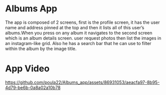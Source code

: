 # Albums App
The app is composed of 2 screens, first is the profile screen, it has the user name and address pinned at the top and then it lists all of this user’s albums.When you press on any album it navigates 
to the second screen which is an album details screen. user request photos then list the images in an instagram-like grid. Also he has a search bar that he can use to filter within the album by
the image title.

# App Video


https://github.com/poula22/Albums_app/assets/86931053/aeacfa97-8b95-4d79-be6b-0a8a02a10b78

